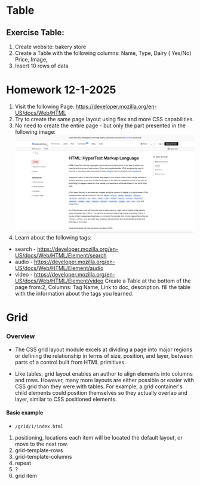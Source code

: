 # Table

## Exercise Table:

1. Create website: bakery store
2. Create a Table with the following columns: Name, Type, Dairy ( Yes/No) Price, Image,
3. Insert 10 rows of data

# Homework 12-1-2025

1. Visit the following Page: https://developer.mozilla.org/en-US/docs/Web/HTML
2. Try to create the same page layout using flex and more CSS capabilities.
3. No need to create the entire page - but only the part presented in the following image: ![implement only this layout](./hw-screen-shot/image.png)
4. Learn about the following tags:

- search - https://developer.mozilla.org/en-US/docs/Web/HTML/Element/search
- audio - https://developer.mozilla.org/en-US/docs/Web/HTML/Element/audio
- video - https://developer.mozilla.org/en-US/docs/Web/HTML/Element/video
  Create a Table at the bottom of the page from:2,
  Columns: Tag Name, Link to doc, description.
  fill the table with the information about the tags you learned.

# Grid

### Overview

- The CSS grid layout module excels at dividing a page into major regions or defining the relationship in terms of size, position, and layer, between parts of a control built from HTML primitives.

- Like tables, grid layout enables an author to align elements into columns and rows. However, many more layouts are either possible or easier with CSS grid than they were with tables. For example, a grid container's child elements could position themselves so they actually overlap and layer, similar to CSS positioned elements.

#### Basic example

- `/grid/1/index.html`

1. positioning, locations each item will be located the default layout, or move to the next row.
2. grid-template-rows
3. grid-template-columns
4. repeat
5. ?
6. grid item
